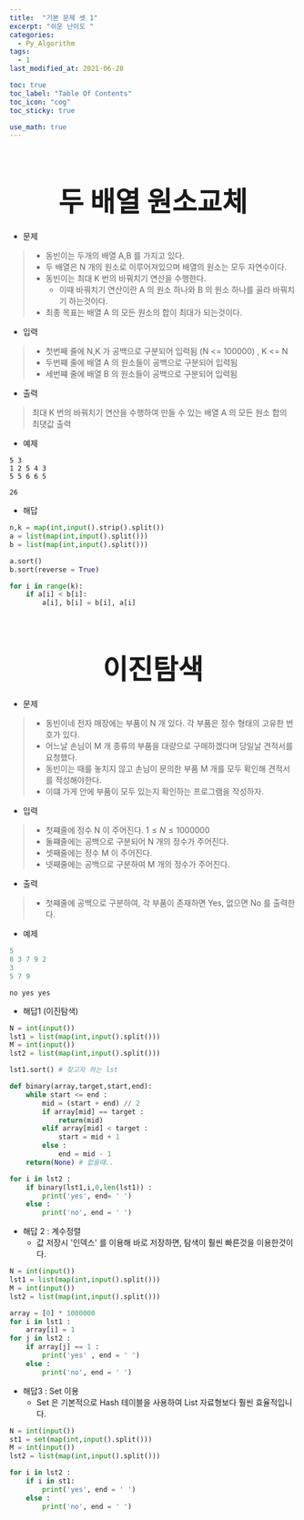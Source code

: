 ```yaml
---
title:  "기본 문제 셋 1"
excerpt: "쉬운 난이도 "
categories:
  - Py_Algorithm
tags:
  - 1
last_modified_at: 2021-06-28

toc: true
toc_label: "Table Of Contents"
toc_icon: "cog"
toc_sticky: true

use_math: true
---
```


<br>

# <center><font size="15">두 배열 원소교체</font></center>

- 문제 

> - 동빈이는 두개의 배열 A,B 를 가지고 있다. 
> - 두 배열은 N 개의 원소로 이루어져있으며 배열의 원소는 모두 자연수이다. 
> - 동빈이는 최대 K 번의 바꿔치기 연산을 수행한다. 
>   - 이때 바꿔치기 연산이란 A 의 원소 하나와 B 의 원소 하나를 골라 바꿔치기 하는것이다. 
> - 최종 목표는 배열 A 의 모든 원소의 합이 최대가 되는것이다. 

- 입력

> - 첫번째 줄에 N,K 가 공백으로 구분되어 입력됨 (N <= 100000) ,  K <= N
> - 두번쨰 줄에 배열 A 의 원소들이 공백으로 구분되어 입력됨
> - 세번쨰 줄에 배열 B 의 원소들이 공백으로 구분되어 입력됨 

- 출력 

> 최대 K 번의 바꿔치기 연산을 수행하여 만들 수 있는 배열 A 의 모든 원소 합의 최댓값 출력

- 예제

```
5 3
1 2 5 4 3
5 5 6 6 5
```

```
26
```

- 해답

```python
n,k = map(int,input().strip().split())
a = list(map(int,input().split()))
b = list(map(int,input().split()))

a.sort()
b.sort(reverse = True)

for i in range(k):
    if a[i] < b[i]:
        a[i], b[i] = b[i], a[i]
```

<br>

# <center><font size="15">이진탐색</font></center>

- 문제

> - 동빈이네 전자 매장에는 부품이 N 개 있다. 각 부품은 정수 형태의 고유한 번호가 있다. 
> - 어느날 손님이 M 개 종류의 부품을 대량으로 구매하겠다며 당일날 견적서를 요청했다.
> - 동빈이는 때를 놓치지 않고 손님이 문의한 부품 M 개를 모두 확인해 견적서를 작성해야한다. 
> - 이떄 가게 안에 부품이 모두 있는지 확인하는 프로그램을 작성하자.

- 입력

> - 첫쨰줄에 정수 N 이 주어진다. $1\le N \le 1000000$
> - 둘쨰줄에는 공백으로 구분되어 N 개의 정수가 주어진다.
> - 셋째줄에는 정수 M 이 주어진다. 
> - 넷째줄에는 공백으로 구분하여 M 개의 정수가 주어진다. 

- 출력

> - 첫쨰줄에 공백으로 구분하여, 각 부품이 존재하면 Yes, 없으면 No 를 출력한다. 

- 예제

```python
5
8 3 7 9 2
3
5 7 9
```

```
no yes yes
```

- 해답1 (이진탐색)

```python
N = int(input())
lst1 = list(map(int,input().split()))
M = int(input())
lst2 = list(map(int,input().split()))

lst1.sort() # 찾고자 하는 lst

def binary(array,target,start,end):
    while start <= end :
        mid = (start + end) // 2
        if array[mid] == target :
            return(mid)
        elif array[mid] < target :
            start = mid + 1
        else :
            end = mid - 1
    return(None) # 없을떄..

for i in lst2 :
    if binary(lst1,i,0,len(lst1)) :
        print('yes', end= ' ')
    else :
        print('no', end = ' ')
```

- 해답 2 : 계수정렬	
  - 값 저장시 '인덱스' 를 이용해 바로 저장하면, 탐색이 훨씬 빠른것을 이용한것이다. 

```python
N = int(input())
lst1 = list(map(int,input().split()))
M = int(input())
lst2 = list(map(int,input().split()))

array = [0] * 1000000 
for i in lst1 : 
    array[i] = 1 
for j in lst2 : 
    if array[j] == 1 : 
        print('yes' , end = ' ')
    else : 
        print('no', end = ' ')
```

- 해답3 : Set 이용
  - Set 은 기본적으로 Hash 테이블을 사용하여 List 자료형보다 훨씬 효율적입니다. 

```python
N = int(input())
st1 = set(map(int,input().split()))
M = int(input())
lst2 = list(map(int,input().split()))

for i in lst2 : 
    if i in st1:
        print('yes', end = ' ')
    else : 
        print('no', end = ' ')
```

